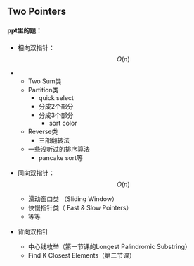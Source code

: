 ## Two  Pointers

#### ppt里的题：

* 相向双指针：$$O(n)$$

* * Two Sum类
  * Partition类
    * quick select
    * 分成2个部分
    * 分成3个部分 
      * sort color
  * Reverse类
    * 三部翻转法
  * 一些没听过的排序算法
    * pancake sort等
* 同向双指针：$$O(n)$$

  * 滑动窗口类 （Sliding Window）
  * 快慢指针类（ Fast & Slow Pointers）
  * 等等

* 背向双指针

  * 中心线枚举（第一节课的Longest Palindromic Substring）
  * Find K Closest Elements（第二节课）




